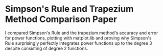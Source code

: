 # Simpson's Rule and Trapezium Method Comparison Paper

I compared Simpson's Rule and the trapezium method's accuracy and error for power functions, plotting with matplot.lib and proving why Simpson's Rule surprisingly
perfectly integrates power functions up to the degree 3 despite consisting of degree 2 functions.
